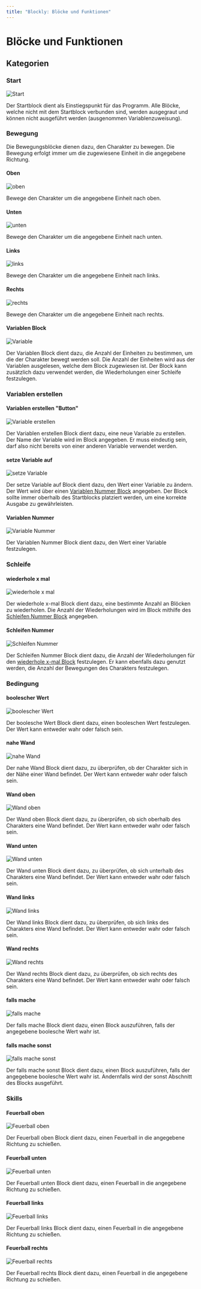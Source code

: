 ```yaml
---
title: "Blockly: Blöcke und Funktionen"
---
```


# Blöcke und Funktionen

## Kategorien

### Start

![Start](img/blocks/start.png)

Der Startblock dient als Einstiegspunkt für das Programm. Alle Blöcke, welche nicht mit dem Startblock verbunden sind, werden ausgegraut und können nicht ausgeführt werden (ausgenommen Variablenzuweisung).

### Bewegung

Die Bewegungsblöcke dienen dazu, den Charakter zu bewegen. Die Bewegung erfolgt immer um die zugewiesene Einheit in die angegebene Richtung.

#### Oben

![oben](img/blocks/movement/up.png)

Bewege den Charakter um die angegebene Einheit nach oben.

#### Unten

![unten](img/blocks/movement/down.png)

Bewege den Charakter um die angegebene Einheit nach unten.

#### Links

![links](img/blocks/movement/left.png)

Bewege den Charakter um die angegebene Einheit nach links.

#### Rechts

![rechts](img/blocks/movement/right.png)

Bewege den Charakter um die angegebene Einheit nach rechts.

#### Variablen Block

![Variable](img/blocks/movement/get_var.png)

Der Variablen Block dient dazu, die Anzahl der Einheiten zu bestimmen, um die der Charakter bewegt werden soll. Die Anzahl der Einheiten wird aus der Variablen ausgelesen, welche dem Block zugewiesen ist. Der Block kann zusätzlich dazu verwendet werden, die Wiederholungen einer Schleife festzulegen.

### Variablen erstellen

#### Variablen erstellen "Button"

![Variable erstellen](img/blocks/variables/create_var.png)

Der Variablen erstellen Block dient dazu, eine neue Variable zu erstellen. Der Name der Variable wird im Block angegeben. Er muss eindeutig sein, darf also nicht bereits von einer anderen Variable verwendet werden.

#### setze Variable auf

![setze Variable](img/blocks/variables/set_var.png)

Der setze Variable auf Block dient dazu, den Wert einer Variable zu ändern. Der Wert wird über einen [Variablen Nummer Block](#variablen-nummer) angegeben. Der Block sollte immer oberhalb des Startblocks platziert werden, um eine korrekte Ausgabe zu gewährleisten.

#### Variablen Nummer

![Variable Nummer](img/blocks/variables/number_var.png)

Der Variablen Nummer Block dient dazu, den Wert einer Variable festzulegen.

### Schleife

#### wiederhole x mal

![wiederhole x mal](img/blocks/loop/repeat.png)

Der wiederhole x-mal Block dient dazu, eine bestimmte Anzahl an Blöcken zu wiederholen. Die Anzahl der Wiederholungen wird im Block mithilfe des [Schleifen Nummer Block](#schleifen-nummer) angegeben.

#### Schleifen Nummer

![Schleifen Nummer](img/blocks/loop/get_number.png)

Der Schleifen Nummer Block dient dazu, die Anzahl der Wiederholungen für den [wiederhole x-mal Block](#wiederhole-x-mal) festzulegen. Er kann ebenfalls dazu genutzt werden, die Anzahl der Bewegungen des Charakters festzulegen.

### Bedingung

#### boolescher Wert

![boolescher Wert](img/blocks/condition/bool.png)

Der boolesche Wert Block dient dazu, einen booleschen Wert festzulegen. Der Wert kann entweder wahr oder falsch sein.

#### nahe Wand

![nahe Wand](img/blocks/condition/near_wall.png)

Der nahe Wand Block dient dazu, zu überprüfen, ob der Charakter sich in der Nähe einer Wand befindet. Der Wert kann entweder wahr oder falsch sein.

#### Wand oben

![Wand oben](img/blocks/condition/wall_up.png)

Der Wand oben Block dient dazu, zu überprüfen, ob sich oberhalb des Charakters eine Wand befindet. Der Wert kann entweder wahr oder falsch sein.

#### Wand unten

![Wand unten](img/blocks/condition/wall_down.png)

Der Wand unten Block dient dazu, zu überprüfen, ob sich unterhalb des Charakters eine Wand befindet. Der Wert kann entweder wahr oder falsch sein.

#### Wand links

![Wand links](img/blocks/condition/wall_left.png)

Der Wand links Block dient dazu, zu überprüfen, ob sich links des Charakters eine Wand befindet. Der Wert kann entweder wahr oder falsch sein.

#### Wand rechts

![Wand rechts](img/blocks/condition/wall_right.png)

Der Wand rechts Block dient dazu, zu überprüfen, ob sich rechts des Charakters eine Wand befindet. Der Wert kann entweder wahr oder falsch sein.

#### falls mache

![falls mache](img/blocks/condition/if.png)

Der falls mache Block dient dazu, einen Block auszuführen, falls der angegebene boolesche Wert wahr ist.

#### falls mache sonst

![falls mache sonst](img/blocks/condition/if_else.png)

Der falls mache sonst Block dient dazu, einen Block auszuführen, falls der angegebene boolesche Wert wahr ist. Andernfalls wird der sonst Abschnitt des Blocks ausgeführt.

### Skills

<!-- #### Interagieren

![Interagieren](../img/blocks/skills/interact.png)

Der Interagieren-Block dient dazu, mit einem Objekt in der nahen Umgebung zu interagieren. Hierbei könnte es sich beispielsweise um eine Truhe oder ein Item handeln. -->

#### Feuerball oben

![Feuerball oben](img/blocks/skills/fireball_up.png)

Der Feuerball oben Block dient dazu, einen Feuerball in die angegebene Richtung zu schießen.

#### Feuerball unten

![Feuerball unten](img/blocks/skills/fireball_down.png)

Der Feuerball unten Block dient dazu, einen Feuerball in die angegebene Richtung zu schießen.

#### Feuerball links

![Feuerball links](img/blocks/skills/fireball_left.png)

Der Feuerball links Block dient dazu, einen Feuerball in die angegebene Richtung zu schießen.

#### Feuerball rechts

![Feuerball rechts](img/blocks/skills/fireball_right.png)

Der Feuerball rechts Block dient dazu, einen Feuerball in die angegebene Richtung zu schießen.
